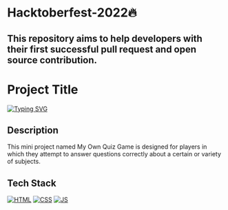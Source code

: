 
# Hacktoberfest-2022🔥

## This repository aims to help developers with their first successful pull request and open source contribution.
# Project Title

[![Typing SVG](https://readme-typing-svg.herokuapp.com?font=Fira+Code&pause=1000&color=F70000&width=435&lines=+My-Own-Quiz-Game)](https://git.io/typing-svg)


## Description

This mini project named My Own Quiz Game is designed for players in which they attempt to answer questions correctly about a certain or variety of subjects.


## Tech Stack
[![HTML](https://img.shields.io/badge/html5%20-%23E34F26.svg?&style=for-the-badge&logo=html5&logoColor=white)](https://github.com/E-Cell-SSTC/E-Cell-Website/search?l=html)&nbsp;[![CSS](https://img.shields.io/badge/css3%20-%231572B6.svg?&style=for-the-badge&logo=css3&logoColor=white)](https://github.com/E-Cell-SSTC/E-Cell-Website/search?l=css)&nbsp;[![JS](https://img.shields.io/badge/javascript%20-%23323330.svg?&style=for-the-badge&logo=javascript&logoColor=%23F7DF1E)](https://github.com/E-Cell-SSTC/E-Cell-Website/search?l=javascript)







